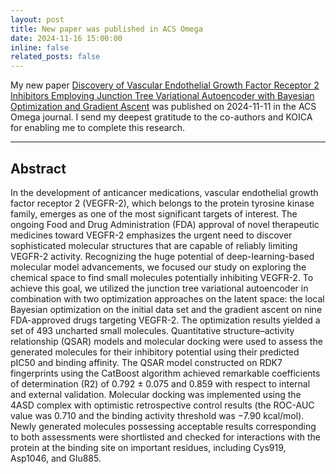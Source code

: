 ```yaml
---
layout: post
title: New paper was published in ACS Omega
date: 2024-11-16 15:00:00
inline: false
related_posts: false
---
```


My new paper [Discovery of Vascular Endothelial Growth Factor Receptor 2 Inhibitors Employing Junction Tree Variational Autoencoder with Bayesian Optimization and Gradient Ascent](https://pubs.acs.org/doi/10.1021/acsomega.4c07689) was published on 2024-11-11 in the ACS Omega journal. I send my deepest gratitude to the co-authors and KOICA for enabling me to complete this research.

---

## Abstract

In the development of anticancer medications, vascular endothelial growth factor receptor 2 (VEGFR-2), which belongs to the protein tyrosine kinase family, emerges as one of the most significant targets of interest. The ongoing Food and Drug Administration (FDA) approval of novel therapeutic medicines toward VEGFR-2 emphasizes the urgent need to discover sophisticated molecular structures that are capable of reliably limiting VEGFR-2 activity. Recognizing the huge potential of deep-learning-based molecular model advancements, we focused our study on exploring the chemical space to find small molecules potentially inhibiting VEGFR-2. To achieve this goal, we utilized the junction tree variational autoencoder in combination with two optimization approaches on the latent space: the local Bayesian optimization on the initial data set and the gradient ascent on nine FDA-approved drugs targeting VEGFR-2. The optimization results yielded a set of 493 uncharted small molecules. Quantitative structure–activity relationship (QSAR) models and molecular docking were used to assess the generated molecules for their inhibitory potential using their predicted pIC50 and binding affinity. The QSAR model constructed on RDK7 fingerprints using the CatBoost algorithm achieved remarkable coefficients of determination (R2) of 0.792 ± 0.075 and 0.859 with respect to internal and external validation. Molecular docking was implemented using the 4ASD complex with optimistic retrospective control results (the ROC-AUC value was 0.710 and the binding activity threshold was −7.90 kcal/mol). Newly generated molecules possessing acceptable results corresponding to both assessments were shortlisted and checked for interactions with the protein at the binding site on important residues, including Cys919, Asp1046, and Glu885.
